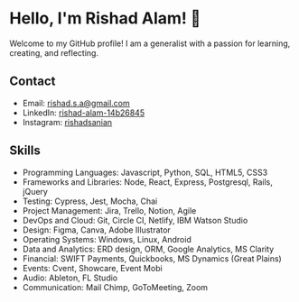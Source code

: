 
# Hello, I'm Rishad Alam! 👋

Welcome to my GitHub profile! I am a generalist with a passion for learning, creating, and reflecting. 

## Contact

- Email: rishad.s.a@gmail.com
- LinkedIn: [rishad-alam-14b26845](www.linkedin.com/in/rishad-alam-14b26845)
- Instagram: [rishadsanian](https://www.instagram.com/rishadsanian/)

## Skills

- Programming Languages: Javascript, Python, SQL, HTML5, CSS3
- Frameworks and Libraries: Node, React, Express, Postgresql, Rails, jQuery
- Testing: Cypress, Jest, Mocha, Chai
- Project Management: Jira, Trello, Notion, Agile
- DevOps and Cloud: Git, Circle CI, Netlify, IBM Watson Studio
- Design: Figma, Canva, Adobe Illustrator
- Operating Systems: Windows, Linux, Android
- Data and Analytics: ERD design, ORM, Google Analytics, MS Clarity
- Financial: SWIFT Payments, Quickbooks, MS Dynamics (Great Plains)
- Events: Cvent, Showcare, Event Mobi
- Audio: Ableton, FL Studio
- Communication: Mail Chimp, GoToMeeting, Zoom

<!--
**rishadsanian/rishadsanian** is a ✨ _special_ ✨ repository because its `README.md` (this file) appears on your GitHub profile.

Here are some ideas to get you started:

- 🔭 I’m currently working on ...
- 🌱 I’m currently learning ...
- 👯 I’m looking to collaborate on ...
- 🤔 I’m looking for help with ...
- 💬 Ask me about ...
- 📫 How to reach me: ...
- 😄 Pronouns: ...
- ⚡ Fun fact: ...
-->

